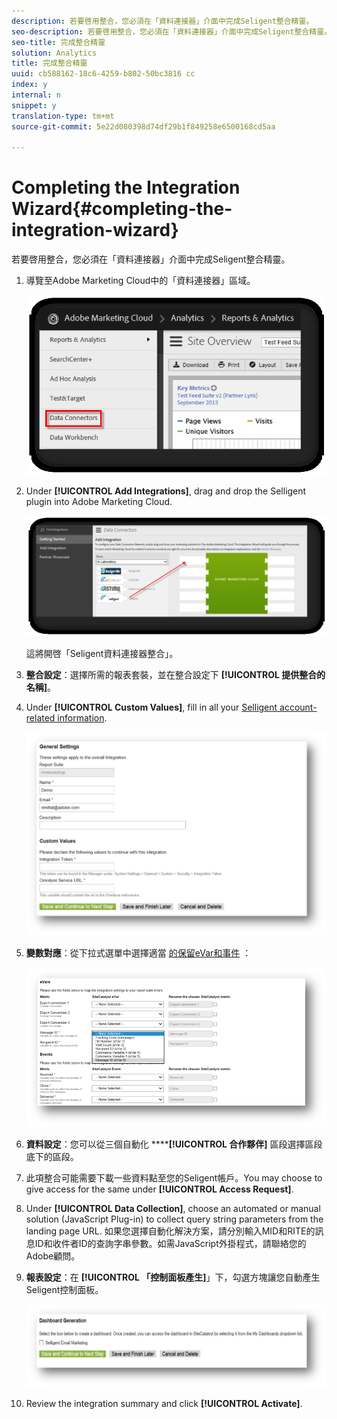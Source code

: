 ```yaml
---
description: 若要啓用整合，您必須在「資料連接器」介面中完成Seligent整合精靈。
seo-description: 若要啓用整合，您必須在「資料連接器」介面中完成Seligent整合精靈。
seo-title: 完成整合精靈
solution: Analytics
title: 完成整合精靈
uuid: cb588162-18c6-4259-b802-50bc3816 cc
index: y
internal: n
snippet: y
translation-type: tm+mt
source-git-commit: 5e22d080398d74df29b1f849258e6500168cd5aa

---
```



# Completing the Integration Wizard{#completing-the-integration-wizard}

若要啓用整合，您必須在「資料連接器」介面中完成Seligent整合精靈。

1. 導覽至Adobe Marketing Cloud中的「資料連接器」區域。

   ![](assets/selligent-data_connectors.png)

1. Under **[!UICONTROL Add Integrations]**, drag and drop the Selligent plugin into Adobe Marketing Cloud.

   ![](assets/selligent-add_integration.png)

   這將開啓「Seligent資料連接器整合」。

1. **整合設定**：選擇所需的報表套裝，並在整合設定下 **[!UICONTROL 提供整合的名稱]**。

1. Under **[!UICONTROL Custom Values]**, fill in all your [Selligent account-related information](../../selligent-overview/selligent-activation/selligent-prereqs-seligent.md#concept-071c594b1bcc465cbce7a6fda3f1d829).

   ![](assets/selligent-general_settings.png)

1. **變數對應**：從下拉式選單中選擇適當 [的保留eVar和事件](../../selligent-overview/selligent-activation/selligent-configure-variables.md#concept-907c2bdbed274c11a46d4cc323ef0238) ：

   ![](assets/selligent-variables.png)

1. **資料設定**：您可以從三個自動化 ******[!UICONTROL 合作夥伴]** 區段選擇區段底下的區段。

1. 此項整合可能需要下載一些資料點至您的Seligent帳戶。You may choose to give access for the same under **[!UICONTROL Access Request]**.
1. Under **[!UICONTROL Data Collection]**, choose an automated or manual solution (JavaScript Plug-in) to collect query string parameters from the landing page URL. 如果您選擇自動化解決方案，請分別輸入MID和RITE的訊息ID和收件者ID的查詢字串參數。如需JavaScript外掛程式，請聯絡您的Adobe顧問。
1. **報表設定**：在 **[!UICONTROL 「控制面板產生]**」下，勾選方塊讓您自動產生Seligent控制面板。

   ![](assets/selligent-report_settings.png)

1. Review the integration summary and click **[!UICONTROL Activate]**.

